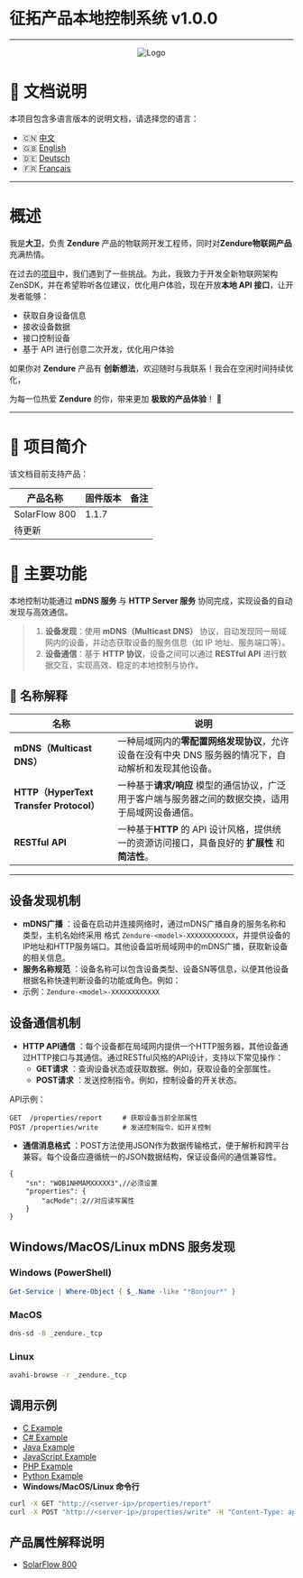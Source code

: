 <!--
 * @Author: dav1d wei.liu@zendure.com
 * @Date: 2025-03-04 14:39:17
 * @LastEditors: dav1d wei.liu@zendure.com
 * @LastEditTime: 2025-03-05 19:40:00
 * @FilePath: /zenSDK/docs/zh.md
 * @Description: 
 * 
 * Copyright (c) 2025 by Zendure, All Rights Reserved. 
-->

# 征拓产品本地控制系统 v1.0.0

---

<p align="center">
  <img src="https://zendure.com/cdn/shop/files/zendure-logo-infinity-charge_240x.png?v=1717728038" alt="Logo">
</p>

# 📖 文档说明

本项目包含多语言版本的说明文档，请选择您的语言：

* 🇨🇳 [中文](./zh.md)
* 🇬🇧 [English](../README.md)
* 🇩🇪 [Deutsch](./de.md)
* 🇫🇷 [Français](./fr.md)

---

# 概述

我是**大卫**，负责 **Zendure** 产品的物联网开发工程师，同时对**Zendure物联网产品**充满热情。

在过去的[项目](https://github.com/Zendure/developer-device-data-report)中，我们遇到了一些挑战。为此，我致力于开发全新物联网架构ZenSDK，并在希望聆听各位建议，优化用户体验，现在开放**本地 API 接口**，让开发者能够：

* 获取自身设备信息
* 接收设备数据
* 接口控制设备
* 基于 API 进行创意二次开发，优化用户体验

如果你对 **Zendure** 产品有 **创新想法**，欢迎随时与我联系！我会在空闲时间持续优化，

为每一位热爱 **Zendure** 的你，带来更加 **极致的产品体验**！ 🚀

---

# 📌 项目简介

该文档目前支持产品：

| 产品名称      | 固件版本 | 备注 |
| ------------- | -------- | ---- |
| SolarFlow 800 | 1.1.7    |      |
| 待更新        |          |      |

# **🚀 主要功能**

本地控制功能通过 **mDNS 服务** 与 **HTTP Server 服务** 协同完成，实现设备的自动发现与高效通信。

> 1. **设备发现**：使用 **mDNS（Multicast DNS）** 协议，自动发现同一局域网内的设备，并动态获取设备的服务信息（如 IP 地址、服务端口等）。
> 2. **设备通信**：基于 **HTTP 协议**，设备之间可以通过 **RESTful API** 进行数据交互，实现高效、稳定的本地控制与协作。

## **📖 名称解释**

| 名称                                          | 说明                                                                                                              |
| --------------------------------------------- | ----------------------------------------------------------------------------------------------------------------- |
| **mDNS（Multicast DNS）**               | 一种局域网内的**零配置网络发现协议**，允许设备在没有中央 DNS 服务器的情况下，自动解析和发现其他设备。       |
| **HTTP（HyperText Transfer Protocol）** | 一种基于**请求/响应** 模型的通信协议，广泛用于客户端与服务器之间的数据交换，适用于局域网设备通信。          |
| **RESTful API**                         | 一种基于**HTTP** 的 API 设计风格，提供统一的资源访问接口，具备良好的 **扩展性** 和 **简洁性**。 |

---

## **设备发现机制**

* **mDNS广播** ：设备在启动并连接网络时，通过mDNS广播自身的服务名称和类型，主机名始终采用 格式 `Zendure-<model>-XXXXXXXXXXXX`，并提供设备的IP地址和HTTP服务端口。其他设备监听局域网中的mDNS广播，获取新设备的相关信息。
* **服务名称规范** ：设备名称可以包含设备类型、设备SN等信息，以便其他设备根据名称快速判断设备的功能或角色。例如：
* 示例：`Zendure-<model>-XXXXXXXXXXXX`

## **设备通信机制**

* **HTTP API通信** ：每个设备都在局域网内提供一个HTTP服务器，其他设备通过HTTP接口与其通信。通过RESTful风格的API设计，支持以下常见操作：
  * **GET请求** ：查询设备状态或获取数据。例如，获取设备的全部属性。
  * **POST请求** ：发送控制指令。例如，控制设备的开关状态。

API示例：

```HTTP
GET  /properties/report     # 获取设备当前全部属性
POST /properties/write      # 发送控制指令，如开关控制
```

* **通信消息格式** ：POST方法使用JSON作为数据传输格式，便于解析和跨平台兼容。每个设备应遵循统一的JSON数据结构，保证设备间的通信兼容性。

```
{
    "sn": "WOB1NHMAMXXXXX3",//必须设置
    "properties": {
        "acMode": 2//对应读写属性
    }
}
```

## **Windows/MacOS/Linux mDNS 服务发现**
### Windows (PowerShell)
```powershell
Get-Service | Where-Object { $_.Name -like "*Bonjour*" }
```
### MacOS
```sh
dns-sd -B _zendure._tcp
```    
### Linux
```sh
avahi-browse -r _zendure._tcp
```  

## **调用示例**

* [C Example](../examples/C/demo.c)
* [C# Example](../examples/C#/demo.cpp)
* [Java Example](../examples/Java/demo.java)
* [JavaScript Example](../examples/JavaScript/demo.js)
* [PHP Example](../examples/PHP/demo.php)
* [Python Example](../examples/Python/demo.py)
* **Windows/MacOS/Linux 命令行**

```sh
curl -X GET "http://<server-ip>/properties/report"
curl -X POST "http://<server-ip>/properties/write" -H "Content-Type: application/json" -d '{"sn": "your_device_sn","properties":{"acMode":2}}'
```

## 产品属性解释说明
* [SolarFlow 800](./zh_properties.md)